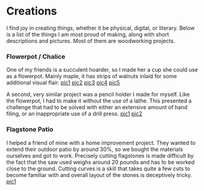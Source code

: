 
# Creations

I find joy in creating things, whether it be physical, digital, or literary.
Below is a list of the things I am most proud of making, along with
short descriptions and pictures. Most of them are woodworking projects.

### Flowerpot / Chalice

One of my friends is a succulent hoarder, so I made her a cup she could use
as a flowerpot. Mainly maple, it has strips of walnuts inlaid for some
additional visual flair. [pic1](/images/flowerpot_done.jpg) [pic2](/images/flowerpot_drillpress.jpg) [pic3](/images/flowerpot_oct.jpg) [pic4](/images/flowerpot_rough.jpg)  [pic5](/images/flowerpot_raw.jpg)

A second, very similar project was a pencil holder I made for myself. Like the
flowerpot, I had to make it without the use of a lathe. This presented a
challenge that had to be solved with either an extensive amount of hand filing,
or an inappropriate use of a drill press. [pic1](/images/pencil_holder_finished.jpg) [pic2](/images/pencil_holder_rough.jpg)


### Flagstone Patio

I helped a friend of mine with a home improvement project. They wanted to
extend their outdoor patio by around 30%, so we bought the materials ourselves
and got to work. Precisely cutting flagstones is made difficult by the fact
that the saw used weighs around 20 pounds and has to be worked close to the
ground. Cutting curves is a skill that takes quite a few cuts to become familiar with and overall layout of the stones is deceptively tricky. [pic1](/images/patio.jpg)


